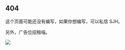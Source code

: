 ## 404

这个页面可能还没有编写，如果你想编写，可以私信 SJH。

另外，广告位招租喵。

![](https://cdn.luogu.com.cn/upload/image_hosting/ang9bq1f.png)
